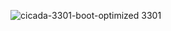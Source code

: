 ![cicada-3301-boot-optimized](https://user-images.githubusercontent.com/99621452/199601780-504443ce-aa68-4fdb-8d72-0703959f74e4.gif)
3301
